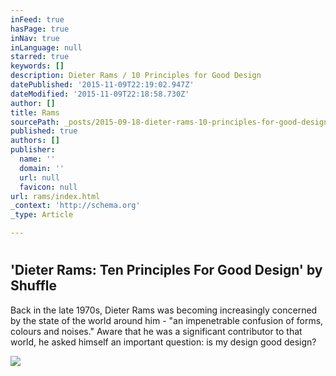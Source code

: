 ```yaml
---
inFeed: true
hasPage: true
inNav: true
inLanguage: null
starred: true
keywords: []
description: Dieter Rams / 10 Principles for Good Design
datePublished: '2015-11-09T22:19:02.947Z'
dateModified: '2015-11-09T22:18:58.730Z'
author: []
title: Rams
sourcePath: _posts/2015-09-18-dieter-rams-10-principles-for-good-design.md
published: true
authors: []
publisher:
  name: ''
  domain: ''
  url: null
  favicon: null
url: rams/index.html
_context: 'http://schema.org'
_type: Article

---
```

# 

<article style=""><h1>'Dieter Rams: Ten Principles For Good Design' by Shuffle</h1><p>Back in the late 1970s, Dieter Rams was becoming increasingly concerned by the state of the world around him - "an impenetrable confusion of forms, colours and noises." Aware that he was a significant contributor to that world, he asked himself an important question: is my design good design?</p><img src="http://rm-content.s3.amazonaws.com/5106c27624819f21b000000e/32/screenshot-e260d240-e1af-11e4-8e6a-2987b35cf139_readyscr_1024.jpg" /></article>